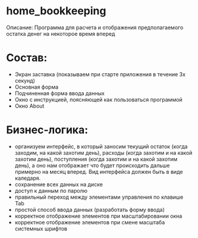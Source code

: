 # home_bookkeeping
Описание: Программа для расчета и отображения предполагаемого остатка денег на некоторое время вперед

# Состав:
- Экран заставка (показываем при старте приложения в течение 3х секунд)
- Основная форма
- Подчиненная форма ввода данных
- Окно с инструкцией, поясняющей как пользоваться программой
- Окно About

# Бизнес-логика:
- организуем интерфейс, в который заносим текущий остаток (когда заходим, на какой захотим день), расходы (когда захотим и на какой захотим день), поступления (когда захотим и на какой захотим день), а оно нам отображает что будет происходить дальше примерно на месяц вперед. Вид интерфейса должен быть в виде каледаря.
- сохранение всех данных на диске
- доступ к данным по паролю
- правильный переход между элементами управления по клавише Tab
- простой способ ввода данных (разработать форму ввода)
- корректное отображение элементов при масштабировании окна
- корректное отображение элементов при смене масштаба системных шрифтов
